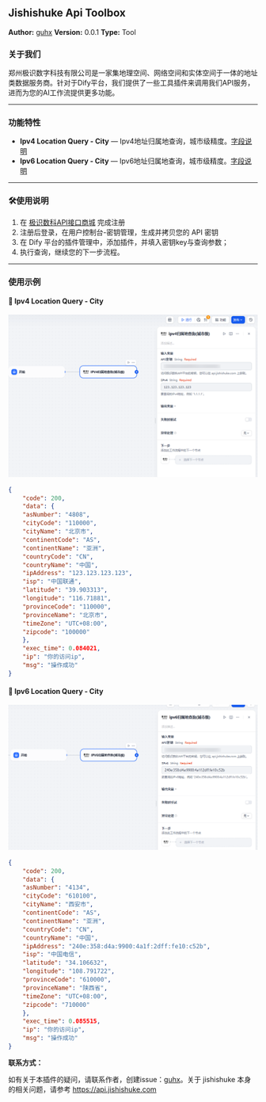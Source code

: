 ## Jishishuke Api Toolbox

**Author:** [guhx](https://github.com/billy723/dify-plugin-jishishuke)
**Version:** 0.0.1
**Type:** Tool


### 关于我们
郑州极识数字科技有限公司是一家集地理空间、网络空间和实体空间于一体的地址类数据服务商。针对于Dify平台，我们提供了一些工具插件来调用我们API服务，进而为您的AI工作流提供更多功能。

---

### 功能特性
* **Ipv4 Location Query - City** — Ipv4地址归属地查询，城市级精度。[字段说明](https://api.jishishuke.com/doc/44)
* **Ipv6 Location Query - City** — Ipv6地址归属地查询，城市级精度。[字段说明](https://api.jishishuke.com/doc/45)

---

### 🛠️使用说明
1. 在 [极识数科API接口商城](https://api.jishishuke.com/) 完成注册
2. 注册后登录，在用户控制台-密钥管理，生成并拷贝您的 API 密钥
3. 在 Dify 平台的插件管理中，添加插件，并填入密钥key与查询参数；
4. 执行查询，继续您的下一步流程。

---

### 使用示例
#### 📍 Ipv4 Location Query - City
![](_assets/v4city_1.png)
```json
{
    "code": 200,
    "data": {
    "asNumber": "4808",
    "cityCode": "110000",
    "cityName": "北京市",
    "continentCode": "AS",
    "continentName": "亚洲",
    "countryCode": "CN",
    "countryName": "中国",
    "ipAddress": "123.123.123.123",
    "isp": "中国联通",
    "latitude": "39.903313",
    "longitude": "116.71881",
    "provinceCode": "110000",
    "provinceName": "北京市",
    "timeZone": "UTC+08:00",
    "zipcode": "100000"
    },
    "exec_time": 0.084021,
    "ip": "你的访问ip",
    "msg": "操作成功"
}
```

#### 📍 Ipv6 Location Query - City

![](_assets/v6city_1.png)
```json
{
    "code": 200,
    "data": {
    "asNumber": "4134",
    "cityCode": "610100",
    "cityName": "西安市",
    "continentCode": "AS",
    "continentName": "亚洲",
    "countryCode": "CN",
    "countryName": "中国",
    "ipAddress": "240e:358:d4a:9900:4a1f:2dff:fe10:c52b",
    "isp": "中国电信",
    "latitude": "34.106632",
    "longitude": "108.791722",
    "provinceCode": "610000",
    "provinceName": "陕西省",
    "timeZone": "UTC+08:00",
    "zipcode": "710000"
    },
    "exec_time": 0.085515,
    "ip": "你的访问ip",
    "msg": "操作成功"
}
```

**联系方式：**

如有关于本插件的疑问，请联系作者，创建issue：[guhx](https://github.com/billy723/dify-plugin-jishishuke/issues)。关于 jishishuke 本身的相关问题，请参考 https://api.jishishuke.com
